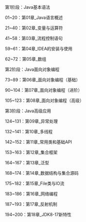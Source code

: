 第1阶段：Java基本语法

01~20：第01章_Java语言概述

21~40：第02章_变量与运算符

41~58：第03章_流程控制语句

59~61：第04章_IDEA的安装与使用

62~72：第05章_数组

第2阶段：Java面向对象编程

73~89：第06章_面向对象编程（基础）

90~104：第07章_面向对象编程（进阶）

105~123：第08章_面向对象编程（高级）

第3阶段：Java高级应用

124~131：第09章_异常处理

132~141：第10章_多线程

142~152：第11章_常用类和基础API

153~163：第12章_集合框架

164~167：第13章_泛型

168~174：第14章_数据结构与集合源码

175~182：第15章_File类与IO流

183~186：第16章_网络编程

187~193：第17章_反射机制

194~200：第18章_JDK8-17新特性